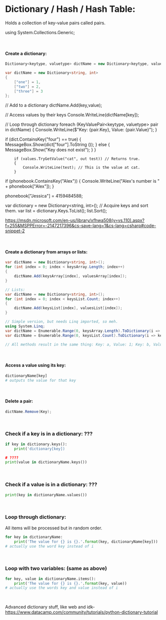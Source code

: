 # Dictionary / Hash / Hash Table:
Holds a collection of key-value pairs called pairs.

using System.Collections.Generic;

<br>

#### Create a dictionary:
```c#
Dictionary<keytype, valuetype> dictName = new Dictionary<keytype, valuetype>();

var dictName = new Dictionary<string, int>
{
    ["one"] = 1,
    ["two"] = 2,
    ["three"] = 3
};
```


// Add to a dictionary
dictName.Add(key,value);

// Access values by their keys
Console.WriteLine(dictName[key]);

// Loop through dictionary
foreach (KeyValuePair<keytype, valuetype> pair in dictName)
{
    Console.WriteLine($"Key: {pair.Key}, Value: {pair.Value}");
}

if (dict.ContainsKey("four") == true)
{
    MessageBox.Show(dict["four"].ToString ());
}
    else
    {
        MessageBox.Show("Key does not exist");
    }
}

        if (values.TryGetValue("cat", out test)) // Returns true.
        {
            Console.WriteLine(test); // This is the value at cat.
        }

if (phonebook.ContainsKey("Alex"))
{
    Console.WriteLine("Alex's number is " + phonebook["Alex"]);
}

phonebook["Jessica"] = 4159484588;

var dictionary = new Dictionary<string, int>();
// Acquire keys and sort them.
var list = dictionary.Keys.ToList();
list.Sort();

https://msdn.microsoft.com/en-us/library/xfhwa508(v=vs.110).aspx?f=255&MSPPError=-2147217396&cs-save-lang=1&cs-lang=csharp#code-snippet-2



<br>

#### Create a dictionary from arrays or lists:
```c#
var dictName = new Dictionary<string, int>();
for (int index = 0; index < keysArray.Length; index++)
{
    dictName.Add(keysArray[index], valuesArray[index]);
}
```
```c#
// Lists:
var dictName = new Dictionary<string, int>();
for (int index = 0; index < keysList.Count; index++)
{
    dictName.Add(keysList[index], valuesList[index]);
}
```
```c#
// Simple version, but needs Linq imported, so meh.
using System.Linq;
var dictName = Enumerable.Range(0, keysArray.Length).ToDictionary(i => keysArray[i], i => valuesArray[i]);
var dictName = Enumerable.Range(0, keysList.Count).ToDictionary(i => keysList[i], i => valuesList[i]);

// All methods result in the same thing: Key: a, Value: 1; Key: b, Value: 2; Key: c, Value: 3
```

<br>

#### Access a value using its key:
```python
dictionaryName[key]
# outputs the value for that key
```

<br>

#### Delete a pair:
```c#
dictName.Remove(Key);
```

<br>

### Check if a key is in a dictionary: ???
```python
if key in dictionary.keys():
    print('dictionary[key])

# ????
print(value in dictionaryName.keys())
```

<br>

### Check if a value is in a dictionary: ???
```python
print(key in dictionaryName.values())
```

<br>

### Loop through dictionary:
All items will be processed but in random order.
```python
for key in dictionaryName:
	print('The value for {} is {}.'.format(key, dictionaryName[key]))
# actually use the word key instead of i
```

<br>

### Loop with two variables: (same as above)
```python
for key, value in dictionaryName.items():
	print('The value for {} is {}.'.format(key, value))
# actually use the words key and value instead of i
```

<br>

Advanced dictionary stuff, like web and idk- https://www.datacamp.com/community/tutorials/python-dictionary-tutorial
